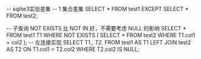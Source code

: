 -- sqlite3实验差集
-- 1 集合差集
SELECT	* FROM	test1 
EXCEPT
SELECT	* FROM	test2;

-- 子查询 NOT EXISTS 比 NOT IN 好，不需要考虑 NULL 的影响
SELECT
	* 
FROM
	test1 T1 
WHERE
	NOT EXISTS ( SELECT * FROM test2 WHERE T1.col1 = col2 );
-- 左连接实现
SELECT
	T1.*,
	T2.* 
FROM
	test1 AS T1
	LEFT JOIN test2 AS T2 ON T1.col1 = T2.col2 
WHERE
	T2.col2 IS NULL;
